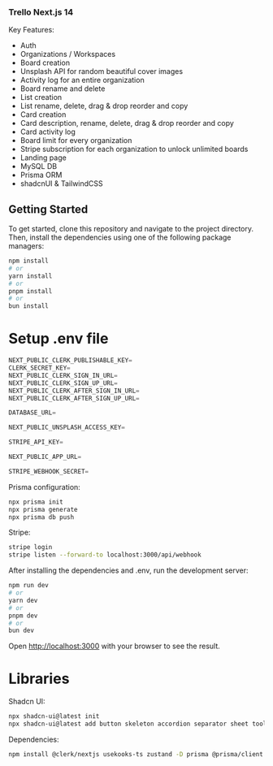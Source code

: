 ### Trello Next.js 14

Key Features:
- Auth
- Organizations / Workspaces
- Board creation
- Unsplash API for random beautiful cover images
- Activity log for an entire organization
- Board rename and delete
- List creation
- List rename, delete, drag & drop reorder and copy
- Card creation
- Card description, rename, delete, drag & drop reorder and copy
- Card activity log
- Board limit for every organization
- Stripe subscription for each organization to unlock unlimited boards
- Landing page
- MySQL DB
- Prisma ORM
- shadcnUI & TailwindCSS


## Getting Started

To get started, clone this repository and navigate to the project directory. Then, install the dependencies using one of the following package managers:

```bash
npm install
# or
yarn install
# or
pnpm install
# or
bun install
```

# Setup .env file

```js
NEXT_PUBLIC_CLERK_PUBLISHABLE_KEY=
CLERK_SECRET_KEY=
NEXT_PUBLIC_CLERK_SIGN_IN_URL=
NEXT_PUBLIC_CLERK_SIGN_UP_URL=
NEXT_PUBLIC_CLERK_AFTER_SIGN_IN_URL=
NEXT_PUBLIC_CLERK_AFTER_SIGN_UP_URL=

DATABASE_URL=

NEXT_PUBLIC_UNSPLASH_ACCESS_KEY=

STRIPE_API_KEY=

NEXT_PUBLIC_APP_URL=

STRIPE_WEBHOOK_SECRET=
```

Prisma configuration:

```bash
npx prisma init
npx prisma generate
npx prisma db push
```

Stripe:

```bash
stripe login
stripe listen --forward-to localhost:3000/api/webhook
```



After installing the dependencies and .env, run the development server:

```bash
npm run dev
# or
yarn dev
# or
pnpm dev
# or
bun dev
```

Open [http://localhost:3000](http://localhost:3000) with your browser to see the result.


# Libraries

Shadcn UI:

```bash
npx shadcn-ui@latest init
npx shadcn-ui@latest add button skeleton accordion separator sheet tooltip popover label
```

Dependencies:

```bash
npm install @clerk/nextjs usekooks-ts zustand -D prisma @prisma/client zod sonner date-fns @tanstack/react-query @radix-ui/react-avatar @radix-ui/react-label stripe unsplash-js lodash -D @types/lodash @hello-pangea/dnd
```